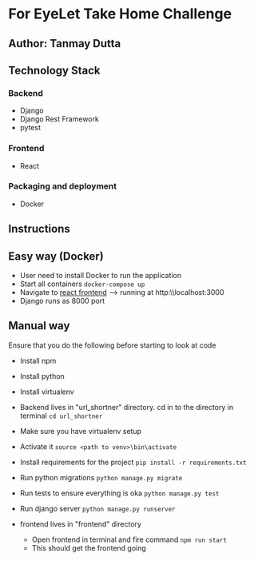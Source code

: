 # For EyeLet Take Home Challenge

## Author: Tanmay Dutta

## Technology Stack

### Backend

- Django
- Django Rest Framework
- pytest

### Frontend

- React

### Packaging and deployment

- Docker

## Instructions

## Easy way (Docker)

- User need to install Docker to run the application
- Start all containers `docker-compose up`
- Navigate to [react frontend](http:\\localhost:3000)  --> running at http:\\\\localhost:3000
- Django runs as 8000 port

## Manual way

Ensure that you do the following before starting to look at code

- Install npm
- Install python
- Install virtualenv


- Backend lives in "url_shortner" directory. cd in to the directory in terminal `cd url_shortner`

- Make sure you have virtualenv setup
- Activate it `source <path to venv>\bin\activate`
- Install requirements for the project `pip install -r requirements.txt`
- Run python migrations `python manage.py migrate`
- Run tests to ensure everything is oka `python manage.py test`
- Run django server `python manage.py runserver`


- frontend lives in "frontend" directory
  - Open frontend in terminal and fire command `npm run start`
  - This should get the frontend going
